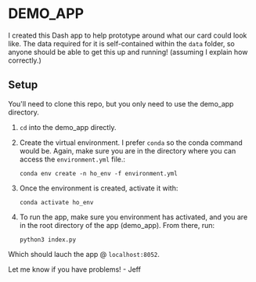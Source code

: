 # DEMO_APP
I created this Dash app to help prototype around what our card could look like. The data required for it is self-contained within the `data` folder, so anyone should be able to get this up and running! (assuming I explain how correctly.)

## Setup
You'll need to clone this repo, but you only need to use the demo_app directory.
1. `cd` into the demo_app directly.
2. Create the virtual environment. I prefer `conda` so the conda command would be. Again, make sure you are in the directory where you can access the `environment.yml` file.:

    `conda env create -n ho_env -f environment.yml`
3. Once the environment is created, activate it with:

    `conda activate ho_env`
4. To run the app, make sure you environment has activated, and you are in the root directory of the app (demo_app). From there, run:

    `python3 index.py`

Which should lauch the app @ `localhost:8052`.

Let me know if you have problems! - Jeff
